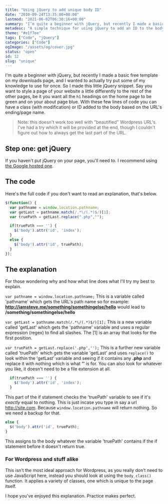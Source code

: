 ```yaml
---
title: "Using jQuery to add unique body ID"
date: "2010-09-24T13:35:00+00:00"
lastmod: "2021-06-02T06:30:16+00:00"
summary: "I’m quite a beginner with jQuery, but recently I made a basic free template on my downloads page, and I wanted to actually try put some of my knowledge to use for once. So I made this little jQuery snippet. Say you want to style a page of your website a little differently to the rest of the other pages, be it you want all the h1 headings on the home page to be green and on your about page blue. With these few lines of code you can have an ID added to the body based on the URL’s ending/page name."
metadesc: "A simple technique for using jQuery to add an ID to the body tag based on the page"
theme: "#e1f7ee"
tags: ["Code", "jQuery"]
categories: ["Code"]
ogImage: "/assets/og/cover.jpg"
status: "open"
id: 12
slug: "unique"
---
```


I'm quite a beginner with jQuery, but recently I made a basic free template on my downloads page, and I wanted to actually try put some of my knowledge to use for once. So I made this little jQuery snippet. Say you want to style a page of your website a little differently to the rest of the other pages, be it you want all the `h1` headings on the home page to be green and on your about page blue. With these few lines of code you can have a class (with modification) or ID added to the body based on the URL's ending/page name.

> Note: this doesn't work too well with "beautified" Wordpress URL's. I've had a try which it will be provided at the end, though I couldn't figure out how to always get the last part of the URL.

## Step one: get jQuery
If you haven't put jQuery on your page, you'll need to. I recommend using [the Google hosted one](https://developers.google.com/speed/libraries/devguide#jquery "Google's CDN hosted libraries").

## The code
Here's the full code if you don't want to read an explanation, that's below.

```javascript
$(function() {
  var pathname = window.location.pathname;
  var getLast = pathname.match(/.*\/(.*)$/)[1];
  var truePath = getLast.replace(".php","");

  if(truePath === '') {
    $('body').attr('id', 'index');
  }
  else {
    $('body').attr('id', truePath);
  }
});
```
## The explanation
For those wondering why and how what line does what I'll try my best to explain.

`var pathname = window.location.pathname;`
This is a variable called 'pathname' which gets the URL's path name so for example: **http://iamsteve.me/something/somethingelse/hello** would lead to **/something/somethingelse/hello**

`var getLast = pathname.match(/.*\/(.*)$/)[1];`
This is a new variable called 'getLast' which gets the 'pathname' variable and uses a regular expression (regex) to find all slashes. The [1] is an array that looks for the first position.

`var truePath = getLast.replace('.php','');`
This is a further new variable called 'truePath' which gets the variable 'getLast' and uses `replace()` to look within the 'getLast' variable and seeing if it contains any **.php** and replace it with nothing which is what **''** is for. You can also look for whatever you like, it doesn't need to be a file extension at all.

```javascript
  if(truePath === '') {
    $('body').attr('id', 'index');
  }
```

This part of the if statement checks the 'truePath' variable to see if it's *exactly* equal to nothing. This is just incase you type in say a url http://site.com. Because `window.location.pathname` will return nothing. So we need a backup for that.

```javascript
else {
  $('body').attr('id', truePath);
}
```

This assigns to the body whatever the variable 'truePath' contains if the if statement before it doesn't return true.

### For Wordpress and stuff alike
This isn’t the most ideal approach for Wordpress, as you really don’t need to use JavaScript here, instead you should look at using the `body_class()` function. It applies a variety of classes, one which is unique to the page itself.

I hope you've enjoyed this explanation. Practice makes perfect.